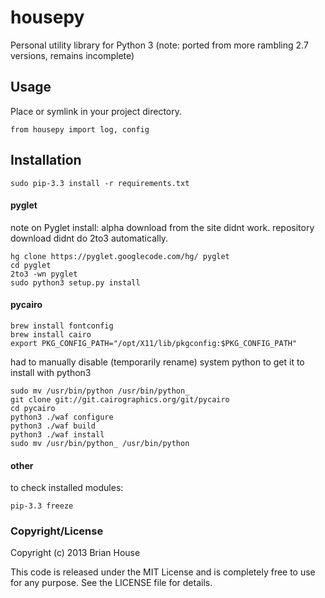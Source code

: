 housepy
=======
Personal utility library for Python 3
(note: ported from more rambling 2.7 versions, remains incomplete)


Usage
-----
Place or symlink in your project directory.

    from housepy import log, config


Installation
------------

    sudo pip-3.3 install -r requirements.txt

#### pyglet

note on Pyglet install: alpha download from the site didnt work. repository download didnt do 2to3 automatically.

    hg clone https://pyglet.googlecode.com/hg/ pyglet
    cd pyglet
    2to3 -wn pyglet
    sudo python3 setup.py install



#### pycairo

    brew install fontconfig
    brew install cairo
    export PKG_CONFIG_PATH="/opt/X11/lib/pkgconfig:$PKG_CONFIG_PATH"

had to manually disable (temporarily rename) system python to get it to install with python3

    sudo mv /usr/bin/python /usr/bin/python_
    git clone git://git.cairographics.org/git/pycairo
    cd pycairo
    python3 ./waf configure
    python3 ./waf build
    python3 ./waf install
    sudo mv /usr/bin/python_ /usr/bin/python


#### other
to check installed modules:

    pip-3.3 freeze

    

### Copyright/License

Copyright (c) 2013 Brian House

This code is released under the MIT License and is completely free to use for any purpose. See the LICENSE file for details.
